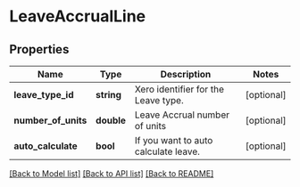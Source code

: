 # LeaveAccrualLine

## Properties

 Name                | Type       | Description                          | Notes      
---------------------|------------|--------------------------------------|------------
 **leave_type_id**   | **string** | Xero identifier for the Leave type.  | [optional] 
 **number_of_units** | **double** | Leave Accrual number of units        | [optional] 
 **auto_calculate**  | **bool**   | If you want to auto calculate leave. | [optional] 

[[Back to Model list]](../README.md#documentation-for-models) [[Back to API list]](../README.md#documentation-for-api-endpoints) [[Back to README]](../README.md)


